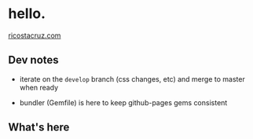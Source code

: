 # hello.

[ricostacruz.com](http://ricostacruz.com)

## Dev notes

- iterate on the `develop` branch (css changes, etc) and merge to master when 
ready

- bundler (Gemfile) is here to keep github-pages gems consistent

## What's here
